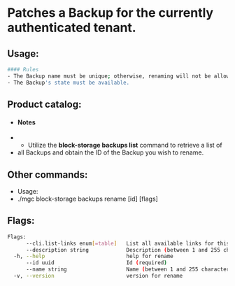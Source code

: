 # Patches a Backup for the currently authenticated tenant.

## Usage:
```bash
#### Rules
- The Backup name must be unique; otherwise, renaming will not be allowed.
- The Backup's state must be available.
```

## Product catalog:
- #### Notes
- - Utilize the **block-storage backups list** command to retrieve a list of
- all Backups and obtain the ID of the Backup you wish to rename.

## Other commands:
- Usage:
- ./mgc block-storage backups rename [id] [flags]

## Flags:
```bash
Flags:
      --cli.list-links enum[=table]   List all available links for this command (one of "json", "table" or "yaml")
      --description string            Description (between 1 and 255 characters)
  -h, --help                          help for rename
      --id uuid                       Id (required)
      --name string                   Name (between 1 and 255 characters)
  -v, --version                       version for rename
```

